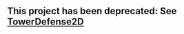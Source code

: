 ## This project has been deprecated: See [TowerDefense2D](https://github.com/rhysstever/TowerDefense2D)
